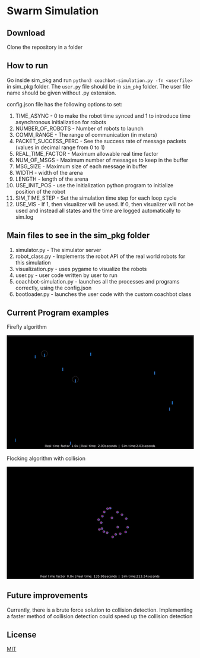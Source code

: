 # Swarm Simulation

## Download
Clone the repository in a folder

## How to run 
Go inside sim_pkg and run `python3 coachbot-simulation.py -fn <userfile>` in sim_pkg folder. The `user.py` file should be in `sim_pkg` folder. The user file name should be given without .py extension. <br/> 

config.json file has the following options to set: 
1. TIME_ASYNC - 0 to make the robot time synced and 1 to introduce time asynchronous initialization for robots 
2. NUMBER_OF_ROBOTS - Number of robots to launch
3. COMM_RANGE - The range of communication (in meters)
4. PACKET_SUCCESS_PERC - See the success rate of message packets (values in decimal range from 0 to 1)
5. REAL_TIME_FACTOR - Maximum allowable real time factor
6. NUM_OF_MSGS - Maximum number of messages to keep in the buffer
7. MSG_SIZE - Maximum size of each message in buffer
8. WIDTH - width of the arena
9. LENGTH - length of the arena
10. USE_INIT_POS - use the initialization python program to initialize position of the robot
11. SIM_TIME_STEP - Set the simulation time step for each loop cycle
12. USE_VIS - If 1, then visualizer will be used. If 0, then visualizer will not be used and instead all states and the time are logged automatically to sim.log

## Main files to see in the sim_pkg folder

1. simulator.py - The simulator server
2. robot_class.py - Implements the robot API of the real world robots for this simulation
3. visualization.py - uses pygame to visualize the robots
4. user.py - user code written by user to run 
5. coachbot-simulation.py - launches all the processes and programs correctly, using the config.json
6. bootloader.py - launches the user code with the custom coachbot class


<!-- ## Current structure (Outdated)
![Structure](.github/images/workflow.drawio.png) -->

## Current Program examples

Firefly algorithm

![Firefly](.github/images/firefly.gif)

Flocking algorithm with collision 

![Flocking](.github/images/flocking.gif)

## Future improvements

Currently, there is a brute force solution to collision detection. Implementing a faster method of collision detection could speed up the collision detection

## License
[MIT](https://choosealicense.com/licenses/mit/)